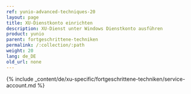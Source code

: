 ```yaml
---
ref: yunio-advanced-techniques-20
layout: page
title: XU-Dienstkonto einrichten
description: XU-Dienst unter Windows Dienstkonto ausführen
product: yunio
parent: fortgeschrittene-techniken
permalink: /:collection/:path
weight: 20
lang: de_DE
old_url: none
---
```

{% include _content/de/xu-specific/fortgeschrittene-techniken/service-account.md %}